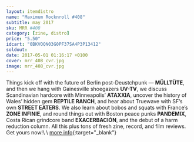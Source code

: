 ```yaml
---
layout: itemdistro
name: "Maximum Rocknroll #408"
subtitle: may 2017
sku: MRR #408
category: [zine, distro]
price: "5.50"
idcart: "0BKVOQN03G0PF37SA4P3P13412"
soldout:
date: 2017-05-01 01:16:17 +0100
cover: mrr_408_cvr.jpg
image: mrr_408_cvr.jpg
---
```


Things kick off with the future of Berlin post-Deustchpunk — **MÜLLTÜTE**, and then we hang with Gainesville shoegazers **UV-TV**, we discuss Scandinavian hardcore with Minneapolis’ **ATAXXIA**, uncover the history of Wales’ hidden gem **REPTILE RANCH**, and hear about Truewave with SF’s own **STREET EATERS**. We also learn about bobos and squats with France’s **ZONE INFINIE**, and round things out with Boston peace punks **PANDEMIX**, Costa Rican grindcore band **EXACERBACIÓN**, and the debut of a harm reduction column. All this plus tons of fresh zine, record, and film reviews. Get yours now!\\
\\
[more info](http://www.maximumrocknroll.com){:target="_blank"}